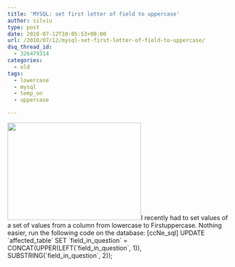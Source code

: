 ```yaml
---
title: 'MYSQL: set first letter of field to uppercase'
author: silviu
type: post
date: 2010-07-12T10:05:53+00:00
url: /2010/07/12/mysql-set-first-letter-of-field-to-uppercase/
dsq_thread_id:
  - 326479314
categories:
  - old
tags:
  - lowercase
  - mysql
  - temp_on
  - uppercase

---
```

<img decoding="async" loading="lazy" class="alignleft wp-image-1037 size-medium" title="Logo-mysql" src="http://blog.silviuvulcan.ro/wp-content/uploads/sites/2/2010/07/Logo-mysql-300x219.jpg" alt="" width="300" height="219" />I recently had to set values of a set of values from a column from lowercase to Firstuppercase. Nothing easier, run the following code on the database:
[ccNe_sql]
UPDATE \`affected_table\` SET
\`field_in_question\` = CONCAT(UPPER(LEFT(\`field_in_question\`, 1)),
SUBSTRING(\`field_in_question\`, 2));
```